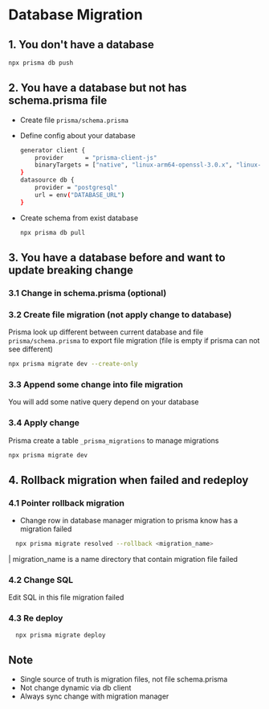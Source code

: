 # Database Migration

## 1. You don't have a database

```bash
npx prisma db push
```

## 2. You have a database but not has schema.prisma file

- Create file `prisma/schema.prisma`
- Define config about your database
  ```bash
  generator client {
      provider      = "prisma-client-js"
      binaryTargets = ["native", "linux-arm64-openssl-3.0.x", "linux-musl-arm64-openssl-3.0.x"]
  }
  datasource db {
      provider = "postgresql"
      url = env("DATABASE_URL")
  }
  ```
- Create schema from exist database

  ```bash
  npx prisma db pull
  ```

## 3. You have a database before and want to update breaking change

### 3.1 Change in schema.prisma (optional)

### 3.2 Create file migration (not apply change to database)

Prisma look up different between current database and file `prisma/schema.prisma` to export file migration (file is empty if prisma can not see different)

```bash
npx prisma migrate dev --create-only
```

### 3.3 Append some change into file migration

You will add some native query depend on your database

### 3.4 Apply change

Prisma create a table `_prisma_migrations` to manage migrations

```bash
npx prisma migrate dev
```

## 4. Rollback migration when failed and redeploy

### 4.1 Pointer rollback migration

- Change row in database manager migration to prisma know has a migration failed

```bash
  npx prisma migrate resolved --rollback <migration_name>
```

| migration_name is a name directory that contain migration file failed

### 4.2 Change SQL

Edit SQL in this file migration failed

### 4.3 Re deploy

```bash
  npx prisma migrate deploy
```

## Note

- Single source of truth is migration files, not file schema.prisma
- Not change dynamic via db client
- Always sync change with migration manager
